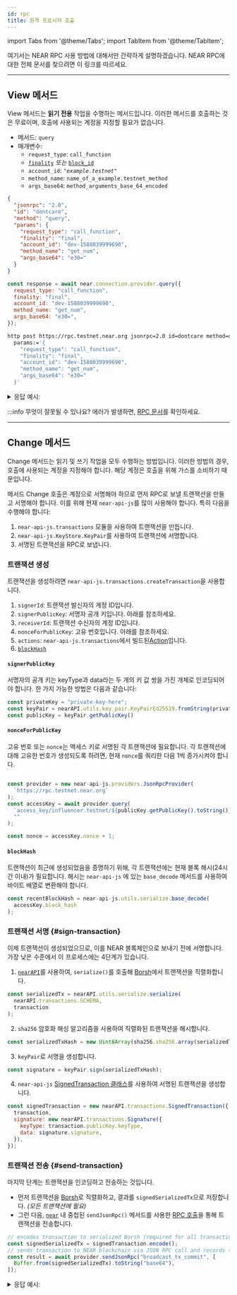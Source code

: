 ```yaml
---
id: rpc
title: 원격 프로시저 호출
---
```


import Tabs from '@theme/Tabs';
import TabItem from '@theme/TabItem';


여기서는 NEAR RPC 사용 방법에 대해서만 간략하게 설명하겠습니다. NEAR RPC에 대한 전체 문서를 찾으려면 이 링크를 따르세요.

---

## View 메서드

View 메서드는 **읽기 전용** 작업을 수행하는 메서드입니다. 이러한 메서드를 호출하는 것은 무료이며, 호출에 사용되는 계정을 지정할 필요가 없습니다.

- 메서드: `query`
- 매개변수:
  - `request_type`: `call_function`
  - [`finality`](/api/rpc/setup#using-finality-param) _또는_ [`block_id`](/api/rpc/setup#using-block_id-param)
  - `account_id`: _`"example.testnet"`_
  - `method_name`: `name_of_a_example.testnet_method`
  - `args_base64`: `method_arguments_base_64_encoded`


<Tabs>
<TabItem value="json" label="JSON" default>

```json
{
  "jsonrpc": "2.0",
  "id": "dontcare",
  "method": "query",
  "params": {
    "request_type": "call_function",
    "finality": "final",
    "account_id": "dev-1588039999690",
    "method_name": "get_num",
    "args_base64": "e30="
  }
}
```

</TabItem>
<TabItem value="🌐 JavaScript" label="JavaScript">

```js
const response = await near.connection.provider.query({
  request_type: "call_function",
  finality: "final",
  account_id: "dev-1588039999690",
  method_name: "get_num",
  args_base64: "e30=",
});
```

</TabItem>
<TabItem value="http" label="HTTPie">

```bash
http post https://rpc.testnet.near.org jsonrpc=2.0 id=dontcare method=query \
  params:='{
    "request_type": "call_function",
    "finality": "final",
    "account_id": "dev-1588039999690",
    "method_name": "get_num",
    "args_base64": "e30="
  }'
```

</TabItem>
</Tabs>

<details>
<summary>응답 예시: </summary>
<p>

```json
{
  "jsonrpc": "2.0",
  "result": {
    "result": [48],
    "logs": [],
    "block_height": 17817336,
    "block_hash": "4qkA4sUUG8opjH5Q9bL5mWJTnfR4ech879Db1BZXbx6P"
  },
  "id": "dontcare"
}
```

:::tip
View 메서드는 기본적으로 실행에 200 TGAS가 듭니다
:::

**참고**: `[48]`은 바이트 배열이며, 구체적으로는 ASCII 코드 `0`입니다. `near-sdk-rs`와 `near-sdk-js`는 JSON 직렬화된 결과를 반환합니다.

</p>
</details>

:::info 무엇이 잘못될 수 있나요? 에러가 발생하면, [RPC 문서](../../5.api/rpc/contracts.md#what-could-go-wrong)를 확인하세요.

---

## Change 메서드
Change 메서드는 읽기 및 쓰기 작업을 모두 수행하는 방법입니다. 이러한 방법의 경우, 호출에 사용되는 계정을 지정해야 합니다. 해당 계정은 호출을 위해 가스를 소비하기 때문입니다.

메서드 Change 호출은 계정으로 서명해야 하므로 먼저 RPC로 보낼 트랜잭션을 만들고 서명해야 합니다. 이를 위해 현재 `near-api-js`를 많이 사용해야 합니다. 특히 다음을 수행해야 합니다:

1. `near-api-js.transactions` 모듈을 사용하여 트랜잭션을 만듭니다.
2. `near-api-js.KeyStore.KeyPair`를 사용하여 트랜잭션에 서명합니다.
3. 서명된 트랜잭션을 RPC로 보냅니다.


### 트랜잭션 생성

트랜잭션을 생성하려면 `near-api-js.transactions.createTransaction`을 사용합니다.

1. `signerId`: 트랜잭션 발신자의 계정 ID입니다.
2. `signerPublicKey`: 서명자 공개 키입니다. 아래를 참조하세요.
3. `receiverId`: 트랜잭션 수신자의 계정 ID입니다.
4. `nonceForPublicKey`: 고유 번호입니다. 아래를 참조하세요.
5. `actions`: `near-api-js.transactions`에서 빌드된[Action](../contracts/actions.md)입니다.
6. [`blockHash`](/integrator/create-transactions#6-blockhash)


#### `signerPublicKey`
서명자의 공개 키는 keyType과 data라는 두 개의 키 값 쌍을 가진 개체로 인코딩되어야 합니다. 한 가지 가능한 방법은 다음과 같습니다:

```js
const privateKey = "private-key-here";
const keyPair = nearAPI.utils.key_pair.KeyPairEd25519.fromString(privateKey);
const publicKey = keyPair.getPublicKey()
```

#### `nonceForPublicKey`
고유 번호 또는 `nonce`는 액세스 키로 서명된 각 트랜잭션에 필요합니다. 각 트랜잭션에 대해 고유한 번호가 생성되도록 하려면, 현재 `nonce`를 쿼리한 다음 1씩 증가시켜야 합니다.

```js

const provider = new near-api-js.providers.JsonRpcProvider(
  `https://rpc.testnet.near.org`
);
const accessKey = await provider.query(
  `access_key/influencer.testnet/${publicKey.getPublicKey().toString()}`,
  ""
);

const nonce = accessKey.nonce + 1;
```

#### `blockHash`
트랜잭션이 최근에 생성되었음을 증명하기 위해, 각 트랜잭션에는 현재 블록 해시(24시간 이내)가 필요합니다. 해시는 `near-api-js` 에 있는 `base_decode` 메서드를 사용하여 바이트 배열로 변환해야 합니다.

```js
const recentBlockHash = near-api-js.utils.serialize.base_decode(
  accessKey.block_hash
);
```


### 트랜잭션 서명 {#sign-transaction}

이제 트랜잭션이 생성되었으므로, 이를 NEAR 블록체인으로 보내기 전에 서명합니다. 가장 낮은 수준에서 이 프로세스에는 4단계가 있습니다.

1. [`nearAPI`](/integrator/create-transactions#imports)를 사용하여, `serialize()`를 호출해 [Borsh](https://borsh.io/)에서 트랜잭션을 직렬화합니다.

```js
const serializedTx = nearAPI.utils.serialize.serialize(
  nearAPI.transactions.SCHEMA,
  transaction
);
```

2. `sha256` 암호화 해싱 알고리즘을 사용하여 직렬화된 트랜잭션을 해시합니다.

```js
const serializedTxHash = new Uint8Array(sha256.sha256.array(serializedTx));
```

3. `keyPair`로 서명을 생성합니다.

```js
const signature = keyPair.sign(serializedTxHash);
```

4. `near-api-js` [SignedTransaction 클래스](https://github.com/near/near-api-js/blob/d4d4cf1ac3182fa998b1e004e6782219325a641b/src/transaction.ts#L112-L123)를 사용하여 서명된 트랜잭션을 생성합니다.

```js
const signedTransaction = new nearAPI.transactions.SignedTransaction({
  transaction,
  signature: new nearAPI.transactions.Signature({
    keyType: transaction.publicKey.keyType,
    data: signature.signature,
  }),
});
```

### 트랜잭션 전송 {#send-transaction}

마지막 단계는 트랜잭션을 인코딩하고 전송하는 것입니다.

- 먼저 트랜잭션을 [Borsh](https://borsh.io/)로 직렬화하고, 결과를 `signedSerializedTx`으로 저장합니다. _(모든 트랜잭션에 필요)_
- 그런 다음, [`near`](/integrator/create-transactions#setting-up-connection-to-near) 내 중첩된 `sendJsonRpc()` 메서드를 사용한 [RPC 호출](/api/rpc/setup)을 통해 트랜잭션을 전송합니다.

```js
// encodes transaction to serialized Borsh (required for all transactions)
const signedSerializedTx = signedTransaction.encode();
// sends transaction to NEAR blockchain via JSON RPC call and records the result
const result = await provider.sendJsonRpc("broadcast_tx_commit", [
  Buffer.from(signedSerializedTx).toString("base64"),
]);
```

<details>
<summary>응답 예시: </summary>

```bash
{
  status: { SuccessValue: '' },
  transaction: {
    signer_id: 'sender.testnet',
    public_key: 'ed25519:8RazSLHvzj4TBSKGUo5appP7wVeqZNQYjP9hvhF4ZKS2',
    nonce: 57,
    receiver_id: 'receiver.testnet',
    actions: [ [Object] ],
    signature: 'ed25519:2sK53w6hybSxX7qWShXz6xKnjnYRUW7Co3evEaaggNW6pGSCNPvx7urY4akwnzAbxZGwsKjx8dcVm73qbitntJjz',
    hash: 'EgGzB73eFxCwZRGcEyCKedLjvvgxhDXcUtq21SqAh79j'
  },
  transaction_outcome: {
    proof: [ [Object] ],
    block_hash: 'J6cFDzAFkuknHMCEYW2uPQXDvCfSndkJmADVEWJbtTwV',
    id: 'EgGzB73eFxCwZRGcEyCKedLjvvgxhDXcUtq21SqAh79j',
    outcome: {
      logs: [],
      receipt_ids: [Array],
      gas_burnt: 223182562500,
      tokens_burnt: '22318256250000000000',
      executor_id: 'sender.testnet',
      status: [Object]
    }
  },
  receipts_outcome: [
    {
      proof: [Array],
      block_hash: 'FSS7UzTpMr4mUm6aw8MmzP6Q7wnQs35VS8vYm1R461dM',
      id: '3LjBxe2jq1s7XEPrYxihp4rPVdyHAbYfkcdJjUEVijhJ',
      outcome: [Object]
    },
    {
      proof: [Array],
      block_hash: '4XBio5dM5UGYjJgzZjgckfVgMZ9uKGbTkt8zZi5webxw',
      id: 'AXFA4kwiYfruKQ4LkD1qZA8P7HoAvtFwGqwQYdWtWNaW',
      outcome: [Object]
    }
  ]
}
Transaction Results:  {
  signer_id: 'sender.testnet',
  public_key: 'ed25519:8RazSLHvzj4TBSKGUo5appP7wVeqZNQYjP9hvhF4ZKS2',
  nonce: 57,
  receiver_id: 'receiver.testnet',
  actions: [ { Transfer: [Object] } ],
  signature: 'ed25519:2sK53w6hybSxX7qWShXz6xKnjnYRUW7Co3evEaaggNW6pGSCNPvx7urY4akwnzAbxZGwsKjx8dcVm73qbitntJjz',
  hash: 'EgGzB73eFxCwZRGcEyCKedLjvvgxhDXcUtq21SqAh79j'
}
```
</details>
